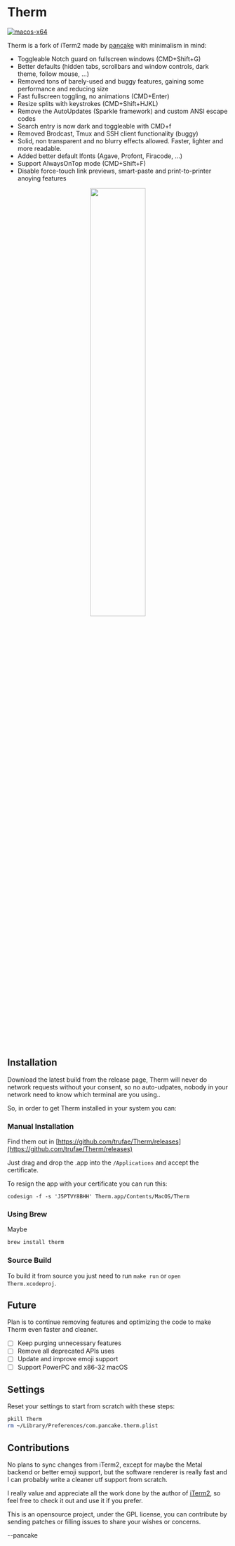 # Therm

[![macos-x64](https://github.com/trufae/Therm/actions/workflows/ci.yml/badge.svg)](https://github.com/trufae/Therm/actions/workflows/ci.yml)

Therm is a fork of iTerm2 made by [pancake](https://infosec.exchange/@pancake) with minimalism in mind:

* Toggleable Notch guard on fullscreen windows (CMD+Shift+G)
* Better defaults (hidden tabs, scrollbars and window controls, dark theme, follow mouse, ...)
* Removed tons of barely-used and buggy features, gaining some performance and reducing size
* Fast fullscreen toggling, no animations (CMD+Enter)
* Resize splits with keystrokes (CMD+Shift+HJKL)
* Remove the AutoUpdates (Sparkle framework) and custom ANSI escape codes
* Search entry is now dark and toggleable with CMD+f
* Removed Brodcast, Tmux and SSH client functionality (buggy)
* Solid, non transparent and no blurry effects allowed. Faster, lighter and more readable.
* Added better default lfonts (Agave, Profont, Firacode, ...)
* Support AlwaysOnTop mode (CMD+Shift+F)
* Disable force-touch link previews, smart-paste and print-to-printer anoying features

<center><img src="https://github.com/trufae/Therm/blob/c933b89a4e670bb24a26d3db1a0fb820917f90ec/therm.png" width=50%></center>

## Installation

Download the latest build from the release page, Therm will never do network requests without your consent, so no auto-udpates, nobody in your network need to know which terminal are you using..

So, in order to get Therm installed in your system you can:

### Manual Installation

Find them out in [https://github.com/trufae/Therm/releases](https://github.com/trufae/Therm/releases)

Just drag and drop the .app into the `/Applications` and accept the certificate.

To resign the app with your certificate you can run this:

```
codesign -f -s 'J5PTVY8BHH' Therm.app/Contents/MacOS/Therm
```

### Using Brew

Maybe

```sh
brew install therm
```

### Source Build

To build it from source you just need to run `make run` or `open Therm.xcodeproj`.

## Future

Plan is to continue removing features and optimizing the code to make Therm even faster and cleaner.

* [ ] Keep purging unnecessary features
* [ ] Remove all deprecated APIs uses
* [ ] Update and improve emoji support
* [ ] Support PowerPC and x86-32 macOS

## Settings

Reset your settings to start from scratch with these steps:

```sh
pkill Therm
rm ~/Library/Preferences/com.pancake.therm.plist
```

## Contributions

No plans to sync changes from iTerm2, except for maybe the Metal backend or better emoji support, but the software renderer is really fast and I can probably write a cleaner utf support from scratch.

I really value and appreciate all the work done by the author of <a href="https://iterm2.com">iTerm2</a>, so feel free to check it out and use it if you prefer.

This is an opensource project, under the GPL license, you can contribute by sending patches or filling issues to share your wishes or concerns.

--pancake
